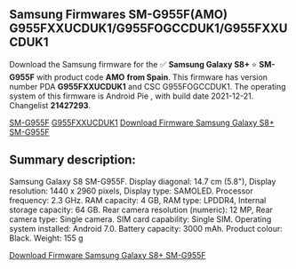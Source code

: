 <h2>Samsung Firmwares SM-G955F(AMO) G955FXXUCDUK1/G955FOGCCDUK1/G955FXXUCDUK1</h2>
Download the Samsung firmware for the ✅ <strong>Samsung Galaxy S8+ </strong> ⭐ <strong>SM-G955F</strong> with product code <strong>AMO</strong> <strong> from Spain</strong>. This firmware has version number PDA <strong>G955FXXUCDUK1</strong> and CSC G955FOGCCDUK1. The operating system of this firmware is Android Pie , with build date 2021-12-21. Changelist <strong>21427293</strong>.

[SM-G955F](https://samfirm.shop/samsung/model/SM-G955F)
[G955FXXUCDUK1](https://samfirm.shop/samsung/pda/G955FXXUCDUK1)
[Download Firmware Samsung Galaxy S8+ SM-G955F](https://samfirm.shop/samsung/firmware/484132)
<h2>Summary description:</h2>
<p>Samsung Galaxy S8 SM-G955F. Display diagonal: 14.7 cm (5.8"), Display resolution: 1440 x 2960 pixels, Display type: SAMOLED. Processor frequency: 2.3 GHz. RAM capacity: 4 GB, RAM type: LPDDR4, Internal storage capacity: 64 GB. Rear camera resolution (numeric): 12 MP, Rear camera type: Single camera. SIM card capability: Single SIM. Operating system installed: Android 7.0. Battery capacity: 3000 mAh. Product colour: Black. Weight: 155 g</p>


[Download Firmware Samsung Galaxy S8+ SM-G955F](https://samfirm.shop/samsung/firmware/484132)

